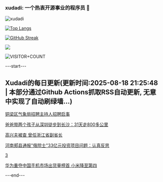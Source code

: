 ### xudadi: 一个热衷开源事业的程序员 👋

![xudadi](https://github-readme-stats-git-masterorgs-github-readme-stats-team.vercel.app/api?username=xudadi)

[![Top Langs](https://github-readme-stats.vercel.app/api/top-langs/?username=xudadi)](https://github.com/anuraghazra/github-readme-stats)

[![GitHub Streak](https://streak-stats.demolab.com?user=xudadi&locale=zh_Hans)](https://git.io/streak-stats)

![](https://raw.githubusercontent.com/xudadi/xudadi/main/assets/github-contribution-grid-snake.svg)

![VISITOR+COUNT](https://komarev.com/ghpvc/?username=xudadi&label=VISITOR+COUNT)


---start---

## Xudadi的每日更新(更新时间:2025-08-18 21:25:48 | 本部分通过Github Actions抓取RSS自动更新, 无意中实现了自动刷绿墙...)

[铜梁区气象局招聘主持人招聘启事](https://www.gongkaoleida.com/article/2572029)

[爸爸带两个孩子从深圳徒步到长沙：31天走800多公里](https://m.163.com/news/article/K796EHDJ055040N3.html)

[高兴夫被查 曾任浙江省副省长](https://m.163.com/news/article/K78RVETL05345ARG.html)

[河南郏县通报"俄院士"33亿元投资项目问题：认真反思](https://m.163.com/news/article/K78R7VAB053469LG.html)

[3](https://m.163.com/touch/news/sub/domestic)

[华为重夺中国手机市场出货量榜首 小米降至第四](https://m.163.com/news/article/K78NSCHB0534A4SC.html)

---end---
